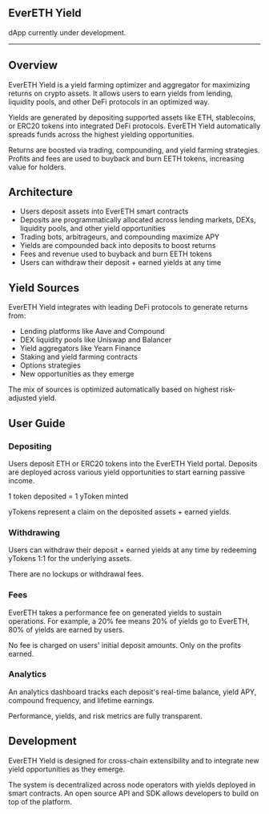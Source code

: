 ## EverETH Yield

dApp currently under development.

<hr className="home__divider" />

## Overview

EverETH Yield is a yield farming optimizer and aggregator for maximizing returns on crypto assets. It allows users to earn yields from lending, liquidity pools, and other DeFi protocols in an optimized way. 

Yields are generated by depositing supported assets like ETH, stablecoins, or ERC20 tokens into integrated DeFi protocols. EverETH Yield automatically spreads funds across the highest yielding opportunities.

Returns are boosted via trading, compounding, and yield farming strategies. Profits and fees are used to buyback and burn EETH tokens, increasing value for holders.

## Architecture

- Users deposit assets into EverETH smart contracts
- Deposits are programmatically allocated across lending markets, DEXs, liquidity pools, and other yield opportunities
- Trading bots, arbitrageurs, and compounding maximize APY
- Yields are compounded back into deposits to boost returns  
- Fees and revenue used to buyback and burn EETH tokens 
- Users can withdraw their deposit + earned yields at any time

## Yield Sources

EverETH Yield integrates with leading DeFi protocols to generate returns from:

- Lending platforms like Aave and Compound
- DEX liquidity pools like Uniswap and Balancer 
- Yield aggregators like Yearn Finance 
- Staking and yield farming contracts
- Options strategies
- New opportunities as they emerge  

The mix of sources is optimized automatically based on highest risk-adjusted yield.

## User Guide

### Depositing

Users deposit ETH or ERC20 tokens into the EverETH Yield portal. Deposits are deployed across various yield opportunities to start earning passive income.

1 token deposited = 1 yToken minted

yTokens represent a claim on the deposited assets + earned yields.

### Withdrawing 

Users can withdraw their deposit + earned yields at any time by redeeming yTokens 1:1 for the underlying assets.

There are no lockups or withdrawal fees.

### Fees

EverETH takes a performance fee on generated yields to sustain operations. For example, a 20% fee means 20% of yields go to EverETH, 80% of yields are earned by users.

No fee is charged on users' initial deposit amounts. Only on the profits earned.

### Analytics

An analytics dashboard tracks each deposit's real-time balance, yield APY, compound frequency, and lifetime earnings. 

Performance, yields, and risk metrics are fully transparent.

## Development

EverETH Yield is designed for cross-chain extensibility and to integrate new yield opportunities as they emerge.

The system is decentralized across node operators with yields deployed in smart contracts. An open source API and SDK allows developers to build on top of the platform.

